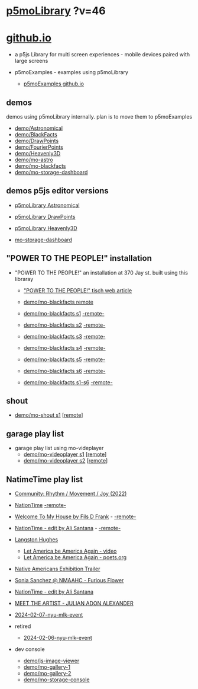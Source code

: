# [p5moLibrary](https://github.com/molab-itp/p5moLibrary) ?v=46

# [github.io](https://molab-itp.github.io/p5moLibrary/src?v=46)

- a p5js Library for multi screen experiences - mobile devices paired with large screens

- p5moExamples - examples using p5moLibrary

  - [ p5moExamples github.io ](https://molab-itp.github.io/p5moExamples)

## demos

demos using p5moLibrary internally. plan is to move them to p5moExamples

- [demo/Astronomical](demo/Astronomical?v=46)
- [demo/BlackFacts](demo/BlackFacts?v=46)
- [demo/DrawPoints](demo/DrawPoints?v=46)
- [demo/FourierPoints](demo/FourierPoints?v=46)
- [demo/Heavenly3D](demo/Heavenly3D?v=46)
- [demo/mo-astro](demo/mo-astro?v=46)
- [demo/mo-blackfacts](demo/mo-blackfacts?v=46)
- [demo/mo-storage-dashboard](demo/mo-storage-dashboard?v=46)

## demos p5js editor versions

- [p5moLibrary Astronomical](https://editor.p5js.org/jht9629-nyu/sketches/iIIAb8KIDr)

- [p5moLibrary DrawPoints](https://editor.p5js.org/jht9629-nyu/sketches/TQyVoswjQ)

- [p5moLibrary Heavenly3D](https://editor.p5js.org/jht9629-nyu/sketches/6VM5IMP4m)

- [mo-storage-dashboard](https://editor.p5js.org/jht9629-nyu/sketches/Osz28nOS9)

## "POWER TO THE PEOPLE!" installation

- "POWER TO THE PEOPLE!" an installation at 370 Jay st. built using this libraray

  - ["POWER TO THE PEOPLE!" tisch web article](https://tisch.nyu.edu/itp/news/spring-2024/community-facing-interactive-installations-on-the-ground-floor-o)

  - [demo/mo-blackfacts remote](demo/mo-blackfacts?v=46)
  - [demo/mo-blackfacts s1](demo/mo-blackfacts?v=46&group=s1&qrcode=mo-blackfacts-qrcode-1.png) [-remote-](demo/mo-blackfacts?v=46&group=s1)
  - [demo/mo-blackfacts s2](demo/mo-blackfacts?v=46&group=s2&qrcode=mo-blackfacts-qrcode-2.png) [-remote-](demo/mo-blackfacts?v=46&group=s2)
  - [demo/mo-blackfacts s3](demo/mo-blackfacts?v=46&group=s3&qrcode=mo-blackfacts-qrcode-3.png) [-remote-](demo/mo-blackfacts?v=46&group=s3)
  - [demo/mo-blackfacts s4](demo/mo-blackfacts?v=46&group=s4&qrcode=mo-blackfacts-qrcode-4.png) [-remote-](demo/mo-blackfacts?v=46&group=s4)
  - [demo/mo-blackfacts s5](demo/mo-blackfacts?v=46&group=s5&qrcode=mo-blackfacts-qrcode-5.png) [-remote-](demo/mo-blackfacts?v=46&group=s5)
  - [demo/mo-blackfacts s6](demo/mo-blackfacts?v=46&group=s6&qrcode=mo-blackfacts-qrcode-6.png) [-remote-](demo/mo-blackfacts?v=46&group=s6)
  - [demo/mo-blackfacts s1-s6](demo/mo-blackfacts?v=46&group=s1,s2,s3,s4,s5,s6&qrcode=mo-blackfacts-qrcode-1-6.png) [-remote-](demo/mo-blackfacts?v=46&group=s1,s2,s3,s4,s5,s6)

## shout

- [demo/mo-shout s1](demo/mo-shout?v=46&group=s1&qrcode=mo-shout-qrcode-1.png) [[remote](qrcode/mo-shout.html?v=46&group=s1)]
<!-- https://molab-itp.github.io/p5moLibrary/src/qrcode/mo-shout.html?group=s1 -->

## garage play list

- garage play list using mo-videplayer
  - [demo/mo-videoplayer s1](demo/mo-videoplayer?v=46&group=s1&qrcode=mo-videoplayer-qrcode-1.png)
    [[remote](qrcode/mo-videoplayer.html?v=46&group=s1)]
  - [demo/mo-videoplayer s2](demo/mo-videoplayer?v=46&group=s2&qrcode=mo-videoplayer-qrcode-2.png)
    [[remote](qrcode/mo-videoplayer.html?v=46&group=s2)]

## NatimeTime play list

- [Community: Rhythm / Movement / Joy (2022)](demo/mo-videoplayer/index.html?playlist=8HfVf69nUX0)

- [NationTime](demo/mo-videoplayer/index.html?qrcode=NationTime.png) [-remote-](demo/mo-videoplayer/index.html)

- [Welcome To My House by Fils D Frank](demo/mo-videoplayer/?playlist=kinLtCLHYvo&title=Welcome%20To%20My%20House%20by%20Fils%20D%20Frank&qrcode=NationTime.png) - [-remote-](demo/mo-videoplayer/?playlist=kinLtCLHYvo&title=Welcome%20To%20My%20House%20by%20Fils%20D%20Frank)

- [NationTime - edit by Ali Santana](demo/mo-videoplayer/?playlist=-UtKxghWlvY&title=NationTime%20-%20ELUCID%20-%20BETAMAX&qrcode=NationTime.png) - [-remote-](demo/mo-videoplayer/?playlist=-UtKxghWlvY&title=NationTime%20-%20ELUCID%20-%20BETAMAX)

- [Langston Hughes ](demo/BlackFacts?playlist=XzI3huqpCi4)

  - [Let America be America Again - video](demo/mo-blackfacts?playlist=CFNM8GB_Yp0&title=%E2%98%85)
  - [Let America be America Again - poets.org](https://poets.org/poem/let-america-be-america-again)

- [Native Americans Exhibition Trailer](demo/BlackFacts?playlist=hpjNGTYvpxw)

- [Sonia Sanchez @ NMAAHC - Furious Flower](demo/mo-blackfacts?playlist=FNLp8e-cfgk&title=Sonia%20Sanchez)

- [NationTime - edit by Ali Santana](demo/mo-videoplayer?playlist=-UtKxghWlvY&title=NationTime%20-%20ELUCID%20-%20BETAMAX&qrcode=NationTime.png)

- [MEET THE ARTIST - JULIAN ADON ALEXANDER](demo/mo-blackfacts?playlist=wk0La_2igws&title=MEET%20THE%20ARTIST%20-%20JULIAN%20ADON%20ALEXANDE%20-%20What%20it%20is&qrcode=JULIAN.png)

- [2024-02-07-nyu-mlk-event](demo/mo-blackfacts?playlist=lG758MniLYg&qrcode=annoucement-01.png&title=2024-02-07-nyu-mlk-event)

- retired

  - [2024-02-06-nyu-mlk-event](demo/mo-blackfacts?playlist=zbRz5xTaLYI&qrcode=annoucement-01.png&title=2024-02-06-nyu-mlk-event)
  <!-- - [Weapons of White Destruction - TJ](demo/mo-blackfacts?playlist=ob8YQPGJiHY&title=Weapons%20of%20White%20Destruction%20-%20TJ&&qrcode=TJ.png) -->

- dev console

  - [demo/js-image-viewer](demo/js-image-viewer?v=46)
  - [demo/mo-gallery-1](demo/mo-gallery-1?v=46)
  - [demo/mo-gallery-2](demo/mo-gallery-2?v=46)
  - [demo/mo-storage-console](demo/mo-storage-console?v=46)

<!--

- retired
  - [demo/mo-astro-host-0](demo/mo-astro-host-0?v=46)
  - [demo/mo-astro-host-1](demo/mo-astro-host-1?v=46)
  - [demo/mo-astro-remote-0](demo/mo-astro-remote-0?v=46)
  - [demo/mo-astro-remote-1](demo/mo-astro-remote-1?v=46)

  - [demo/mo-blackfacts-host](demo/mo-blackfacts-host?v=46)
  - [demo/mo-blackfacts-remote](demo/mo-blackfacts-remote?v=46)

# https://www.youtube.com/watch?v=hpjNGTYvpxw
# The Land Carries Our Ancestors: Contemporary Art by Native Americans Exhibition Trailer

 -->
